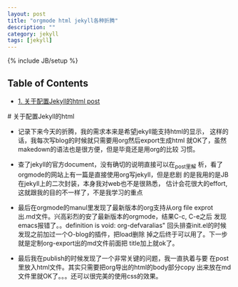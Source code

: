 ```yaml
---
layout: post
title: "orgmode html jekyll各种折腾"
description: ""
category: jekyll 
tags: [jekyll]
---
```

{% include JB/setup %}
<div id="table-of-contents">
<h2>Table of Contents</h2>
<div id="text-table-of-contents">
<ul>
<li><a href="#sec-1">1. 关于配置Jekyll的html post</a></li>
</ul>
</div>
</div>
# 关于配置Jekyll的html

-   记录下来今天的折腾，我的需求本来是希望jekyll能支持html的显示，
    这样的话，我每次写blog的时候就只需要用org然后export生成html
    就OK了，虽然makedown的语法也是很方便，但是毕竟还是用org的比较
    习惯。

-   查了jekyll的官方document，没有确切的说明直接可以在<sub>post里解</sub>
    析，看了orgmode的网站上有一篇是直接使用org写jekyll，但是悲剧
    的是我用的是JB在jekyll上的二次封装，本身我对web也不是很熟悉，
    估计会花很大的effort,这就跟我的目的不一样了，不是我学习的重点

-   最后在orgmode的manul里发现了最新版本的org支持从org file exprot
    出.md文件。兴高彩烈的安了最新版本的orgmode，结果C-c, C-e之后
    发现emacs报错了。。definition is void: org-defvaralias"
    回头排查init.el的时候发现之前加过一个O-blog的插件，把load删除
    掉之后终于可以用了。下一步就是定制org-export出的md文件前面把
    title加上就ok了。

-   最后我在publish的时候发现了一个非常关键的问题，我一直执着与要
    在post里放入html文件。其实只需要把org导出的html的body部分copy
    出来放在md文件里就OK了。。。还可以很完美的使用css的效果。

